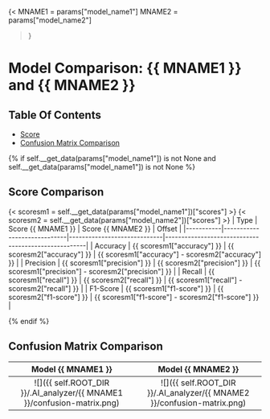 {<
MNAME1 = params["model_name1"]
MNAME2 = params["model_name2"] 
>}

# Model Comparison: {{ MNAME1 }} and {{ MNAME2 }} 
## Table Of Contents
- [Score](##Score-Comparison)
- [Confusion Matrix Comparison](##Confusion-Matrix-Comparison)

{% if self.__get_data(params["model_name1"]) is not None and self.__get_data(params["model_name1"]) is not None %}

## Score Comparison
{< scoresm1 = self.__get_data(params["model_name1"])["scores"] >}
{< scoresm2 = self.__get_data(params["model_name2"])["scores"] >}
| Type      | Score {{ MNAME1 }}          | Score {{ MNAME2 }}          | Offset                                              |
|-----------|-----------------------------|-----------------------------|-----------------------------------------------------|
| Accuracy  | {{ scoresm1["accuracy"]  }} | {{ scoresm2["accuracy"]  }} | {{ scoresm1["accuracy"]  - scoresm2["accuracy"]  }} |
| Precision | {{ scoresm1["precision"] }} | {{ scoresm2["precision"] }} | {{ scoresm1["precision"] - scoresm2["precision"] }} |
| Recall    | {{ scoresm1["recall"]    }} | {{ scoresm2["recall"]    }} | {{ scoresm1["recall"]    - scoresm2["recall"]    }} |
| F1-Score  | {{ scoresm1["f1-score"]  }} | {{ scoresm2["f1-score"]  }} | {{ scoresm1["f1-score"]  - scoresm2["f1-score"]  }} |

{% endif %}

## Confusion Matrix Comparison
Model {{ MNAME1 }}                                                      | Model {{ MNAME2 }}
:----------------------------------------------------------------------:|:--------------------------------------------------------------:
![]({{ self.ROOT_DIR }}/.AI_analyzer/{{ MNAME1 }}/confusion-matrix.png) | ![]({{ self.ROOT_DIR }}/.AI_analyzer/{{ MNAME2 }}/confusion-matrix.png)
